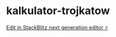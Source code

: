 # kalkulator-trojkatow

[Edit in StackBlitz next generation editor ⚡️](https://stackblitz.com/~/github.com/Magiini/kalkulator-trojkatow)